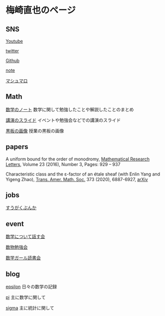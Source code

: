 # 梅崎直也のページ

## SNS
[Youtube](https://www.youtube.com/channel/UCtP2OI-4D_AHehTHSILwiSA?view_as=subscriber)

[twitter](https://twitter.com/unaoya)

[Github](https://github.com/unaoya)

[note](https://note.com/unaoya)

[マシュマロ](https://marshmallow-qa.com/unaoya)

## Math
[数学のノート](https://unaoya.github.io/math_pdf)
数学に関して勉強したことや解説したことのまとめ

[講演のスライド](https://speakerdeck.com/unaoya)
イベントや勉強会などでの講演のスライド

[黒板の画像](https://unaoya.github.io/subeta)
授業の黒板の画像

## papers
A uniform bound for the order of monodromy, [Mathematical Research Letters](http://intlpress.com/site/pub/pages/journals/items/mrl/content/vols/0023/0003/a016/index.html), Volume 23 (2016), Number 3, Pages: 929 – 937

Characteristic class and the ε-factor of an étale sheaf (with Enlin Yang and Yigeng Zhao), [Trans. Amer. Math. Soc.](https://www.ams.org/journals/tran/2020-373-10/S0002-9947-2020-08187-2/home.html) 373 (2020), 6887-6927, [arXiv](https://arxiv.org/abs/1701.02841)

## jobs
[すうがくぶんか](http://sugakubunka.com)

## event
[数学について話す会](https://unaoya.github.io/event.html)

[数物勉強会](https://note.mu/unaoya/n/n8f5c7c436a23)

[数学ガール読書会](https://unaoya.github.io/mathgirl.html)

## blog
[epsilon](http://unaoya-epsilon.hatenablog.com)
日々の数学の記録

[pi](http://unaoya-pi.hatenablog.com)
主に数学に関して

[sigma](http://unaoya-sigma.hatenadiary.jp)
主に統計に関して

